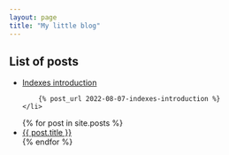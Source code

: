 ```yaml
---
layout: page
title: "My little blog"
---
```


## List of posts
<ul>
    <li>
        <a href="/2022/08/07/indexes-introduction.html">Indexes introduction</a>

        {% post_url 2022-08-07-indexes-introduction %}
    </li>
</ul>

<ul>
  {% for post in site.posts %}
    <li>
      <a href="{{ post.url }}">{{ post.title }}</a>
    </li>
  {% endfor %}
</ul>